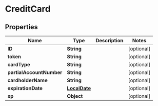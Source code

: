 
# CreditCard

## Properties
Name | Type | Description | Notes
------------ | ------------- | ------------- | -------------
**ID** | **String** |  |  [optional]
**token** | **String** |  |  [optional]
**cardType** | **String** |  |  [optional]
**partialAccountNumber** | **String** |  |  [optional]
**cardholderName** | **String** |  |  [optional]
**expirationDate** | [**LocalDate**](LocalDate.md) |  |  [optional]
**xp** | **Object** |  |  [optional]



